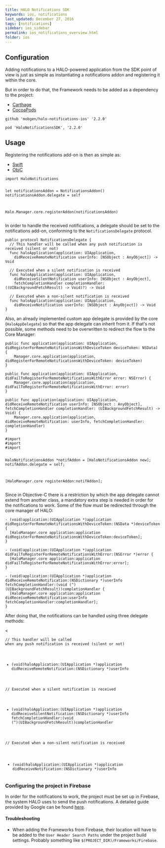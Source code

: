 ```yaml
---
title: HALO Notifications SDK
keywords: ios, notifications
last_updated: December 27, 2016
tags: [notifications]
sidebar: ios_sidebar
permalink: ios_notifications_overview.html
folder: ios
---
```


## Configuration

Adding notifications to a HALO-powered application from the SDK point of view is just as simple as instantiating a notifications addon and registering it within the core.

But in order to do that, the Framework needs to be added as a dependency to the project:

<ul class="nav nav-tabs">
  <li role="presentation" class="active"><a href="#carthage" data-toggle="tab">Carthage</a></li>
  <li role="presentation"><a href="#cocoapods" data-toggle="tab">CocoaPods</a></li>
</ul>

<div class="tab-content">
  <div id="carthage" class="tab-pane fade in active">
    <pre><code class="bash">github 'mobgen/halo-notifications-ios' '2.2.0'</code></pre>
  </div>
  <div id="cocoapods" class="tab-pane fade">
    <pre><code class="bash">pod 'HaloNotificationsSDK', '2.2.0'</code></pre>
  </div>
</div>

## Usage

Registering the notifications add-on is then as simple as:

<ul class="nav nav-tabs">
  <li role="presentation" class="active"><a href="#swift-1" data-toggle="tab">Swift</a></li>
  <li role="presentation"><a href="#objc-1" data-toggle="tab">ObjC</a></li>
</ul>

<div class="tab-content">
  <div id="swift-1" class="tab-pane fade in active">
    <pre><code class="swift">import HaloNotifications

let notificationsAddon = NotificationsAddon()
notificationsAddon.delegate = self

Halo.Manager.core.registerAddon(notificationsAddon)</code></pre>

<p>In order to handle the received notifications, a delegate should be set to the notifications add-on, conforming to the <code>NotificationsDelegate</code> protocol.</p>

<pre><code class="swift">public protocol NotificationsDelegate {
  // This handler will be called when any push notification is received (silent or not) 
  func haloApplication(application: UIApplication, 
    didReceiveRemoteNotification userInfo: [NSObject : AnyObject]) -> Void
  
  // Executed when a silent notification is received
  func haloApplication(application: UIApplication, 
    didReceiveSilentNotification userInfo: [NSObject : AnyObject], 
    fetchCompletionHandler completionHandler: ((UIBackgroundFetchResult) -> Void)?) -> Void

  // Executed when a non-silent notification is received
  func haloApplication(application: UIApplication, 
    didReceiveNotification userInfo: [NSObject : AnyObject]) -> Void
}</code></pre>

Also, an already implemented custom app delegate is provided by the core (`HaloAppDelegate`) so that the app delegate can inherit from it. If that's not possible, some methods need to be overwritten to redirect the flow to the Core Manager:

<pre><code class="swift">public func application(application: UIApplication, didRegisterForRemoteNotificationsWithDeviceToken deviceToken: NSData) {
    Manager.core.application(application, didRegisterForRemoteNotificationsWithDeviceToken: deviceToken)
}

public func application(application: UIApplication, didFailToRegisterForRemoteNotificationsWithError error: NSError) {
    Manager.core.application(application, didFailToRegisterForRemoteNotificationsWithError: error)
}

public func application(application: UIApplication, didReceiveRemoteNotification userInfo: [NSObject : AnyObject], fetchCompletionHandler completionHandler: (UIBackgroundFetchResult) -> Void) {
    Manager.core.application(application, didReceiveRemoteNotification: userInfo, fetchCompletionHandler: completionHandler)
}</code></pre>

  </div>
  <div id="objc-1" class="tab-pane fade">
    <pre><code class="objective-c">#import <Halo/Halo-Swift.h>
#import <HaloObjC/HaloObjC-Swift.h>
#import <HaloNotifications/HaloNotifications-Swift.h>

HaloNotificationsAddon *notifAddon = [HaloNotificationsAddon new];
notifAddon.delegate = self;
    
[HaloManager.core registerAddon:notifAddon];</code></pre>

Since in Objective-C there is a restriction by which the app delegate cannot extend from another class, a mandatory extra step is needed in order for the notifications to work. Some of the flow must be redirected through the core manager of HALO:

<pre><code class="objective-c">- (void)application:(UIApplication *)application didRegisterForRemoteNotificationsWithDeviceToken:(NSData *)deviceToken {
  [HaloManager.core application:application didRegisterForRemoteNotificationsWithDeviceToken:deviceToken];
}

- (void)application:(UIApplication *)application didFailToRegisterForRemoteNotificationsWithError:(NSError *)error {
  [HaloManager.core application:application didFailToRegisterForRemoteNotificationsWithError:error];
}

- (void)application:(UIApplication *)application didReceiveRemoteNotification:(NSDictionary *)userInfo fetchCompletionHandler:(void (^)(UIBackgroundFetchResult))completionHandler {
  [HaloManager.core application:application didReceiveRemoteNotification:userInfo fetchCompletionHandler:completionHandler];
}</code></pre>

After doing that, the notifications can be handled using three delegate methods:

<<pre><code class="objective-c">// This handler will be called when any push notification is received (silent or not)
- (void)haloApplication:(UIApplication *)application didReceiveRemoteNotification:(NSDictionary *)userInfo

// Executed when a silent notification is received
- (void)haloApplication:(UIApplication *)application didReceiveSilentNotification:(NSDictionary *)userInfo fetchCompletionHandler:(void (^)(UIBackgroundFetchResult))completionHandler

// Executed when a non-silent notification is received
- (void)haloApplication:(UIApplication *)application didReceiveNotification:(NSDictionary *)userInfo</code></pre>
  </div>
</div>

### Configuring the project in Firebase

In order for the notifications to work, the project must be set up in Firebase, the system HALO uses to send the push notifications. A detailed guide provided by Google can be found [here](https://firebase.google.com/docs/ios/setup).

#### Troubleshooting

* When adding the Frameworks from Firebase, their location will have to be added to the `User Header Search Paths` under the project build settings. Probably something like `$(PROJECT_DIR)/Frameworks/Firebase`.

